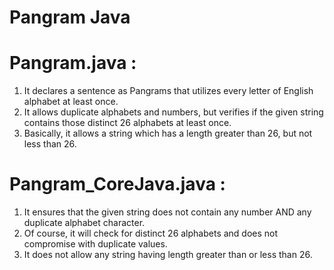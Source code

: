 # Pangram Java

# Pangram.java : 
1. It declares a sentence as Pangrams that utilizes every letter of English alphabet at least once.
2. It allows duplicate alphabets and numbers, but verifies if the given string contains those distinct 26 alphabets at least once.
3. Basically, it allows a string which has a length greater than 26, but not less than 26.

# Pangram_CoreJava.java : 
1. It ensures that the given string does not contain any number AND any duplicate alphabet character.
2. Of course, it will check for distinct 26 alphabets and does not compromise with duplicate values.
3. It does not allow any string having length greater than or less than 26.
